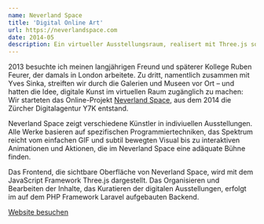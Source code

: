 ```yaml
---
name: Neverland Space
title: 'Digital Online Art'
url: https://neverlandspace.com
date: 2014-05
description: Ein virtueller Ausstellungsraum, realisert mit Three.js sowie einer Laravel-Applikation im Backend.
---
```

2013 besuchte ich meinen langjährigen Freund und späterer Kollege Ruben Feurer, der damals in London arbeitete. Zu dritt, namentlich zusammen mit Yves Sinka, streiften wir durch die Galerien und Museen vor Ort – und hatten die Idee, digitale Kunst im virtuellen Raum zugänglich zu machen: Wir starteten das Online-Projekt [Neverland Space](https://neverlandspace.com), aus dem 2014 die Zürcher Digitalagentur Y7K entstand.

Neverland Space zeigt verschiedene Künstler in indiviuellen Ausstellungen. Alle Werke basieren auf spezifischen Programmiertechniken, das Spektrum reicht vom einfachen GIF und subtil bewegten Visual bis zu interaktiven Animationen und Aktionen, die im Neverland Space eine adäquate Bühne finden.

Das Frontend, die sichtbare Oberfläche von Neverland Space, wird mit dem JavaScript Framework <span class="code">Three.js</span> dargestellt. Das Organisieren und Bearbeiten der Inhalte, das Kuratieren der digitalen Ausstellungen, erfolgt im auf dem PHP Framework <span class="code">Laravel</span> aufgebauten Backend.

[Website besuchen](https://neverlandspace.com)
